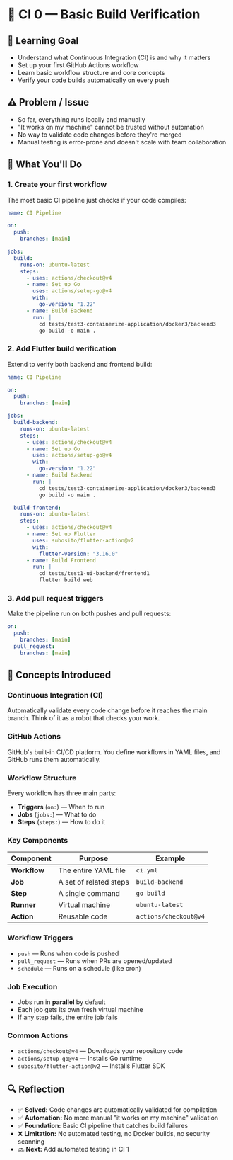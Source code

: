 # 🔄 CI 0 — Basic Build Verification

## 🎯 Learning Goal

- Understand what Continuous Integration (CI) is and why it matters
- Set up your first GitHub Actions workflow
- Learn basic workflow structure and core concepts
- Verify your code builds automatically on every push

## ⚠️ Problem / Issue

- So far, everything runs locally and manually
- "It works on my machine" cannot be trusted without automation
- No way to validate code changes before they're merged
- Manual testing is error-prone and doesn't scale with team collaboration

## 🧠 What You'll Do

### 1. **Create your first workflow**

The most basic CI pipeline just checks if your code compiles:

```yaml
name: CI Pipeline

on:
  push:
    branches: [main]

jobs:
  build:
    runs-on: ubuntu-latest
    steps:
      - uses: actions/checkout@v4
      - name: Set up Go
        uses: actions/setup-go@v4
        with:
          go-version: "1.22"
      - name: Build Backend
        run: |
          cd tests/test3-containerize-application/docker3/backend3
          go build -o main .
```

### 2. **Add Flutter build verification**

Extend to verify both backend and frontend build:

```yaml
name: CI Pipeline

on:
  push:
    branches: [main]

jobs:
  build-backend:
    runs-on: ubuntu-latest
    steps:
      - uses: actions/checkout@v4
      - name: Set up Go
        uses: actions/setup-go@v4
        with:
          go-version: "1.22"
      - name: Build Backend
        run: |
          cd tests/test3-containerize-application/docker3/backend3
          go build -o main .

  build-frontend:
    runs-on: ubuntu-latest
    steps:
      - uses: actions/checkout@v4
      - name: Set up Flutter
        uses: subosito/flutter-action@v2
        with:
          flutter-version: "3.16.0"
      - name: Build Frontend
        run: |
          cd tests/test1-ui-backend/frontend1
          flutter build web
```

### 3. **Add pull request triggers**

Make the pipeline run on both pushes and pull requests:

```yaml
on:
  push:
    branches: [main]
  pull_request:
    branches: [main]
```

## 📖 Concepts Introduced

### **Continuous Integration (CI)**

Automatically validate every code change before it reaches the main branch. Think of it as a robot that checks your work.

### **GitHub Actions**

GitHub's built-in CI/CD platform. You define workflows in YAML files, and GitHub runs them automatically.

### **Workflow Structure**

Every workflow has three main parts:

- **Triggers** (`on:`) — When to run
- **Jobs** (`jobs:`) — What to do
- **Steps** (`steps:`) — How to do it

### **Key Components**

| Component    | Purpose                | Example               |
| ------------ | ---------------------- | --------------------- |
| **Workflow** | The entire YAML file   | `ci.yml`              |
| **Job**      | A set of related steps | `build-backend`       |
| **Step**     | A single command       | `go build`            |
| **Runner**   | Virtual machine        | `ubuntu-latest`       |
| **Action**   | Reusable code          | `actions/checkout@v4` |

### **Workflow Triggers**

- `push` — Runs when code is pushed
- `pull_request` — Runs when PRs are opened/updated
- `schedule` — Runs on a schedule (like cron)

### **Job Execution**

- Jobs run in **parallel** by default
- Each job gets its own fresh virtual machine
- If any step fails, the entire job fails

### **Common Actions**

- `actions/checkout@v4` — Downloads your repository code
- `actions/setup-go@v4` — Installs Go runtime
- `subosito/flutter-action@v2` — Installs Flutter SDK

## 🔍 Reflection

- ✅ **Solved:** Code changes are automatically validated for compilation
- ✅ **Automation:** No more manual "it works on my machine" validation
- ✅ **Foundation:** Basic CI pipeline that catches build failures
- ❌ **Limitation:** No automated testing, no Docker builds, no security scanning
- 🔜 **Next:** Add automated testing in CI 1
